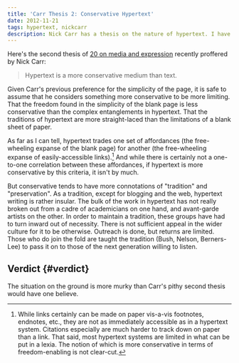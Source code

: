 ```yaml
---
title: 'Carr Thesis 2: Conservative Hypertext'
date: 2012-11-21
tags: hypertext, nickcarr
description: Nick Carr has a thesis on the nature of hypertext. I have an opinion about that thesis.
---
```


Here's the second thesis of [20 on media and expression](http://www.roughtype.com/?p=2106) recently proffered by Nick Carr:

> Hypertext is a more conservative medium than text.

Given Carr's previous preference for the simplicity of the page, it is safe to assume that he considers something more conservative to be more limiting. That the freedom found in the simplicity of the blank page is less conservative than the complex entanglements in hypertext. That the traditions of hypertext are more straight-laced than the limitations of a blank sheet of paper.

As far as I can tell, hypertext trades one set of affordances (the free-wheeling expanse of the blank page) for another (the free-wheeling expanse of easily-accessible links).[^affordances] And while there is certainly not a one-to-one correlation between these affordances, if hypertext is more conservative by this criteria, it isn't by much.

But conservative tends to have more connotations of "tradition" and "preservation". As a tradition, except for blogging and the web, hypertext writing is rather insular. The bulk of the work in hypertext has not really broken out from a cadre of academicians on one hand, and avant-garde artists on the other. In order to maintain a tradition, these groups have had to turn inward out of necessity. There is not sufficient appeal in the wider culture for it to be otherwise. Outreach is done, but returns are limited. Those who do join the fold are taught the tradition (Bush, Nelson, Berners-Lee) to pass it on to those of the next generation willing to listen. 

## Verdict {#verdict}

The situation on the ground is more murky than Carr's pithy second thesis would have one believe.

[^affordances]: While links certainly can be made on paper vis-a-vis footnotes, endnotes, etc., they are not as immediately accessible as in a hypertext system. Citations especially are much harder to track down on paper than a link. That said, most hypertext systems are limited in what can be put in a lexia. The notion of which is more conservative in terms of freedom-enabling is not clear-cut.
